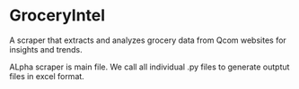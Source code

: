 # GroceryIntel
A scraper that extracts and analyzes grocery data from Qcom websites for insights and trends.


ALpha scraper is main file.
We call all  individual .py files to generate outptut files in excel format.
